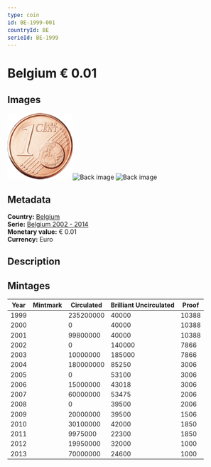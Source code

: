 ```yaml
---
type: coin
id: BE-1999-001
countryId: BE
serieId: BE-1999
---
```


# Belgium € 0.01

## Images

<img src="../../../img/common-2002-001.png" height="150" alt="Front image"><img src="img/belgium-1999-001.png" height="150" alt="Back image">     ![Back image]()

## Metadata

**Country:** [Belgium](../index.md)\
**Serie:** [Belgium 2002 - 2014](index.md)\
**Monetary value:** € 0.01\
**Currency:** Euro

## Description


## Mintages

| Year | Mintmark | Circulated | Brilliant Uncirculated | Proof |
| ---- | -------- | ---------- | ---------------------- | ----- |
| 1999 |  | 235200000| 40000 | 10388 |
| 2000 |  | 0| 40000 | 10388 |
| 2001 |  | 99800000| 40000 | 10388 |
| 2002 |  | 0| 140000 | 7866 |
| 2003 |  | 10000000| 185000 | 7866 |
| 2004 |  | 180000000| 85250 | 3006 |
| 2005 |  | 0| 53100 | 3006 |
| 2006 |  | 15000000| 43018 | 3006 |
| 2007 |  | 60000000| 53475 | 2006 |
| 2008 |  | 0| 39500 | 2006 |
| 2009 |  | 20000000| 39500 | 1506 |
| 2010 |  | 30100000| 42000 | 1850 |
| 2011 |  | 9975000| 22300 | 1850 |
| 2012 |  | 19950000| 32000 | 1000 |
| 2013 |  | 70000000| 24600 | 1000 |
